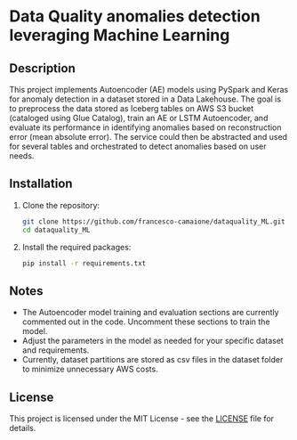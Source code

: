 # Data Quality anomalies detection leveraging Machine Learning 

## Description
This project implements Autoencoder (AE) models using PySpark and Keras for anomaly detection in a dataset stored in a Data Lakehouse. The goal is to preprocess the data stored as Iceberg tables on AWS S3 bucket (cataloged using Glue Catalog), train an AE or LSTM Autoencoder, and evaluate its performance in identifying anomalies based on reconstruction error (mean absolute error).
The service could then be abstracted and used for several tables and orchestrated to detect anomalies based on user needs.



## Installation
1. Clone the repository:
   ```bash
   git clone https://github.com/francesco-camaione/dataquality_ML.git
   cd dataquality_ML
   ```

2. Install the required packages:
   ```bash
   pip install -r requirements.txt
   ```


## Notes
- The Autoencoder model training and evaluation sections are currently commented out in the code. Uncomment these sections to train the model.
- Adjust the parameters in the model as needed for your specific dataset and requirements.
- Currently, dataset partitions are stored as csv files in the dataset folder to minimize unnecessary AWS costs.

## License
This project is licensed under the MIT License - see the [LICENSE](LICENSE.txt) file for details.